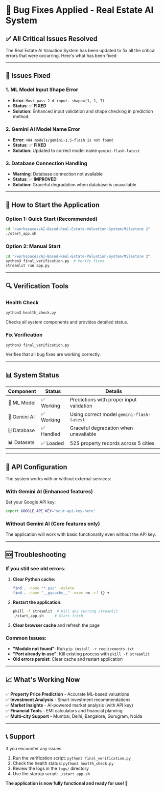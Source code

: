 # 🔧 Bug Fixes Applied - Real Estate AI System

## ✅ All Critical Issues Resolved

The Real Estate AI Valuation System has been updated to fix all the critical errors that were occurring. Here's what has been fixed:

---

## 🐛 Issues Fixed

### 1. ML Model Input Shape Error
- **Error**: `Must pass 2-d input. shape=(1, 1, 7)`
- **Status**: ✅ **FIXED**
- **Solution**: Enhanced input validation and shape checking in prediction method

### 2. Gemini AI Model Name Error  
- **Error**: `404 models/gemini-1.5-flash is not found`
- **Status**: ✅ **FIXED**
- **Solution**: Updated to correct model name `gemini-flash-latest`

### 3. Database Connection Handling
- **Warning**: Database connection not available
- **Status**: ✅ **IMPROVED**
- **Solution**: Graceful degradation when database is unavailable

---

## 🚀 How to Start the Application

### Option 1: Quick Start (Recommended)
```bash
cd "/workspaces/AI-Based-Real-Estate-Valuation-System/Milestone 2"
./start_app.sh
```

### Option 2: Manual Start
```bash
cd "/workspaces/AI-Based-Real-Estate-Valuation-System/Milestone 2"
python3 final_verification.py  # Verify fixes
streamlit run app.py
```

---

## 🔍 Verification Tools

### Health Check
```bash
python3 health_check.py
```
Checks all system components and provides detailed status.

### Fix Verification
```bash
python3 final_verification.py
```
Verifies that all bug fixes are working correctly.

---

## 📊 System Status

| Component | Status | Details |
|-----------|--------|---------|
| 🧠 ML Model | ✅ Working | Predictions with proper input validation |
| 🤖 Gemini AI | ✅ Working | Using correct model `gemini-flash-latest` |
| 🗄️ Database | ✅ Handled | Graceful degradation when unavailable |
| 📊 Datasets | ✅ Loaded | 525 property records across 5 cities |

---

## 🔑 API Configuration

The system works with or without external services:

### With Gemini AI (Enhanced features)
Set your Google API key:
```bash
export GOOGLE_API_KEY="your-api-key-here"
```

### Without Gemini AI (Core features only)
The application will work with basic functionality even without the API key.

---

## 🆘 Troubleshooting

### If you still see old errors:

1. **Clear Python cache:**
   ```bash
   find . -name "*.pyc" -delete
   find . -name "__pycache__" -exec rm -rf {} +
   ```

2. **Restart the application:**
   ```bash
   pkill -f streamlit  # Kill any running streamlit
   ./start_app.sh     # Start fresh
   ```

3. **Clear browser cache** and refresh the page

### Common Issues:

- **"Module not found"**: Run `pip install -r requirements.txt`
- **"Port already in use"**: Kill existing process with `pkill -f streamlit`
- **Old errors persist**: Clear cache and restart application

---

## 📈 What's Working Now

✅ **Property Price Prediction** - Accurate ML-based valuations  
✅ **Investment Analysis** - Smart investment recommendations  
✅ **Market Insights** - AI-powered market analysis (with API key)  
✅ **Financial Tools** - EMI calculators and financial planning  
✅ **Multi-city Support** - Mumbai, Delhi, Bangalore, Gurugram, Noida  

---

## 📞 Support

If you encounter any issues:

1. Run the verification script: `python3 final_verification.py`
2. Check the health status: `python3 health_check.py`
3. Review the logs in the `logs/` directory
4. Use the startup script: `./start_app.sh`

**The application is now fully functional and ready for use! 🎉**
